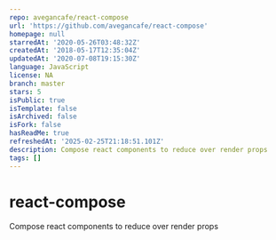 ```yaml
---
repo: avegancafe/react-compose
url: 'https://github.com/avegancafe/react-compose'
homepage: null
starredAt: '2020-05-26T03:48:32Z'
createdAt: '2018-05-17T12:35:04Z'
updatedAt: '2020-07-08T19:15:30Z'
language: JavaScript
license: NA
branch: master
stars: 5
isPublic: true
isTemplate: false
isArchived: false
isFork: false
hasReadMe: true
refreshedAt: '2025-02-25T21:18:51.101Z'
description: Compose react components to reduce over render props
tags: []
---
```


# react-compose
Compose react components to reduce over render props
